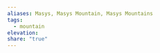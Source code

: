 ```yaml
---
aliases: Masys, Masys Mountain, Masys Mountains
tags:
  - mountain
elevation: 
share: "true"
---
```

